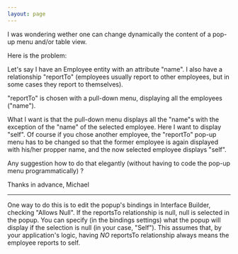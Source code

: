 ```yaml
---
layout: page
---
```


I was wondering wether one can change dynamically the content of a pop-up menu and/or table view.

Here is the problem:

Let's say I have an Employee entity with an attribute "name".  I also have a relationship "reportTo" (employees usually report to other employees, but in some cases they report to themselves).

"reportTo" is chosen with a pull-down menu, displaying all the employees ("name").

What I want is that the pull-down menu displays all the "name"s with the exception of the "name" of the selected employee.  Here I want to display "self".  Of course if you chose another employee, the "reportTo" pop-up menu has to be changed so that the former employee is again displayed with his/her propper name, and the now selected employee displays "self".

Any suggestion how to do that elegantly (without having to code the pop-up menu programmatically) ?

Thanks in advance, Michael

----

One way to do this is to edit the popup's bindings in Interface Builder, checking "Allows Null". If the reportsTo relationship is null, null is selected in the popup. You can specify (in the bindings settings) what the popup will display if the selection is null (in your case, "Self"). This assumes that, by your application's logic, having *NO* reportsTo relationship always means the employee reports to self.
